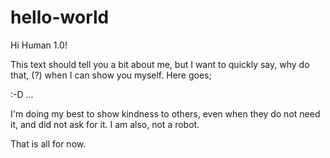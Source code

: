 # hello-world
Hi Human 1.0! 

This text should tell you a bit about me, but I want to quickly say, why do that, (?) when I can show you myself.
Here goes;

:-D 
...

I'm doing my best to show kindness to others, even when they do not need it, and did not ask for it.
I am also, not a robot. 

That is all for now.
